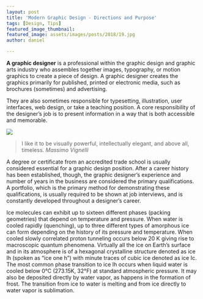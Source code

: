 ```yaml
---
layout: post
title: 'Modern Graphic Design - Directions and Purpose'
tags: [Design, Tips]
featured_image_thumbnail: 
featured_image: assets/images/posts/2018/19.jpg
author: daniel

---
```


**A graphic designer** is a professional within the graphic design and graphic arts industry who assembles together images, typography, or motion graphics to create a piece of design. A graphic designer creates the graphics primarily for published, printed or electronic media, such as brochures (sometimes) and advertising. 

<!--more-->

They are also sometimes responsible for typesetting, illustration, user interfaces, web design, or take a teaching position. A core responsibility of the designer’s job is to present information in a way that is both accessible and memorable.

![](assets/images/posts/2018/18.jpg#wide)

>I like it to be visually powerful, intellectually elegant, and above all, timeless.
<cite>Massimo Vignelli</cite>

A degree or certificate from an accredited trade school is usually considered essential for a graphic design position. After a career history has been established, though, the graphic designer’s experience and number of years in the business are considered the primary qualifications. A portfolio, which is the primary method for demonstrating these qualifications, is usually required to be shown at job interviews, and is constantly developed throughout a designer’s career. 

Ice molecules can exhibit up to sixteen different phases (packing geometries) that depend on temperature and pressure. When water is cooled rapidly (quenching), up to three different types of amorphous ice can form depending on the history of its pressure and temperature. When cooled slowly correlated proton tunneling occurs below 20 K giving rise to macroscopic quantum phenomena. Virtually all the ice on Earth’s surface and in its atmosphere is of a hexagonal crystalline structure denoted as ice Ih (spoken as “ice one h”) with minute traces of cubic ice denoted as ice Ic. The most common phase transition to ice Ih occurs when liquid water is cooled below 0°C (273.15K, 32°F) at standard atmospheric pressure. It may also be deposited directly by water vapor, as happens in the formation of frost. The transition from ice to water is melting and from ice directly to water vapor is sublimation.
